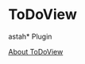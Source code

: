 # ToDoView

astah* Plugin

[About ToDoView](https://kumonosu.cloudsquare.jp/program/astah/todoview/)
